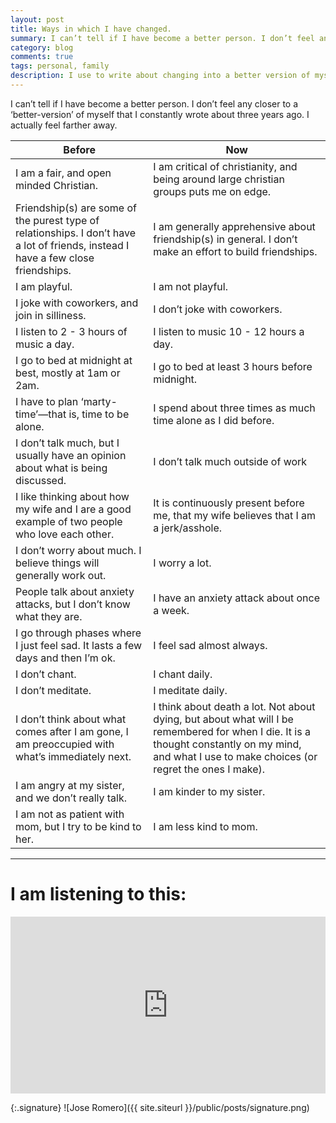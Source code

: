 ```yaml
---
layout: post
title: Ways in which I have changed.
summary: I can’t tell if I have become a better person. I don’t feel any closer to a ‘better-version’ of myself that I constantly wrote about three years ago. I actually feel farther away. 
category: blog
comments: true
tags: personal, family
description: I use to write about changing into a better version of myself. I am not sure that is happening. These are ways in which I have changed over the last couple of years.
---
```



I can’t tell if I have become a better person. I don’t feel any closer to a ‘better-version’ of myself that I constantly wrote about three years ago. I actually feel farther away.

| Before    | Now   |
| ------------------------------------------------------------------------- | ------------------------------------------------------------------------- |
| I am a fair, and open minded Christian.                                                                                            | I am critical of christianity, and being around large christian groups puts me on edge.                                                                                                            |
| Friendship(s) are some of the purest type of relationships. I don’t have a lot of friends, instead I have a few close friendships. | I am generally apprehensive about friendship(s) in general. I don’t make an effort to build friendships.                                                                                           |
| I am playful.                                                                                                                      | I am not playful.                                                                                                                                                                                  |
| I joke with coworkers, and join in silliness.                                                                                      | I don’t joke with coworkers.                                                                                                                                                                       |
| I listen to 2 - 3 hours of music a day.                                                                                            | I listen to music 10 - 12 hours a day.                                                                                                                                                             |
| I go to bed at midnight at best, mostly at 1am or 2am.                                                                             | I go to bed at least 3 hours before midnight.                                                                                                                                                      |
| I have to plan ‘marty-time’—that is, time to be alone.                                                                             | I spend about three times as much time alone as I did before.                                                                                                                                      |
| I don’t talk much, but I usually have an opinion about what is being discussed.                                                    | I don’t talk much outside of work                                                                                                                                                                  |
| I like thinking about how my wife and I are a good example of two people who love each other.                                      | It is continuously present before me, that my wife believes that I am a jerk/asshole.                                                                                                              |
| I don’t worry about much. I believe things will generally work out.                                                                | I worry a lot.                                                                                                                                                                                     |
| People talk about anxiety attacks, but I don’t know what they are.                                                                 | I have an anxiety attack about once a week.                                                                                                                                                        |
| I go through phases where I just feel sad. It lasts a few days and then I’m ok.                                                    | I feel sad almost always.                                                                                                                                                                          |
| I don’t chant.                                                                                                                     | I chant daily.                                                                                                                                                                                     |
| I don’t meditate.                                                                                                                  | I meditate daily.                                                                                                                                                                                  |
| I don’t think about what comes after I am gone, I am preoccupied with what’s immediately next.                                     | I think about death a lot. Not about dying, but about what will I be remembered for when I die. It is a thought constantly on my mind, and what I use to make choices (or regret the ones I make). |
| I am angry at my sister, and we don’t really talk.                                                                                 | I am kinder to my sister.                                                                                                                                                                          |
| I am not as patient with mom, but I try to be kind to her.                                                                         | I am less kind to mom.                                                                                                                                                                             |

---- 
# I am listening to this:
<style>.embed-container { position: relative; padding-bottom: 56.25%; height: 0; overflow: hidden; max-width: 100%; } .embed-container iframe, .embed-container object, .embed-container embed { position: absolute; top: 0; left: 0; width: 100%; height: 100%; }</style>
<div class='embed-container'><iframe src='https://www.youtube.com/embed/gzlZEJrZ_TQ' frameborder='0' allowfullscreen></iframe></div>

{:.signature}
![Jose Romero]({{ site.siteurl }}/public/posts/signature.png)